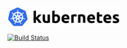 ![Kubernetes](/images/kubernetes-logo.png)

[![Build Status](https://travis-ci.com/renkeju/k8s-docs.svg?branch=master)](https://travis-ci.com/renkeju/k8s-docs)
